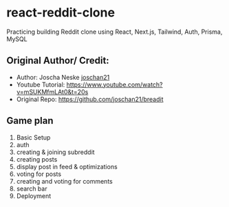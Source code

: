 # react-reddit-clone
Practicing building Reddit clone using React, Next.js, Tailwind, Auth, Prisma, MySQL

## Original Author/ Credit:
- Author: Joscha Neske [joschan21](https://github.com/joschan21)
- Youtube Tutorial: https://www.youtube.com/watch?v=mSUKMfmLAt0&t=20s
- Original Repo: https://github.com/joschan21/breadit

## Game plan
1. Basic Setup
2. auth
3. creating & joining subreddit
4. creating posts
5. display post in feed & optimizations
6. voting for posts
7. creating and voting for comments
8. search bar
9. Deployment
